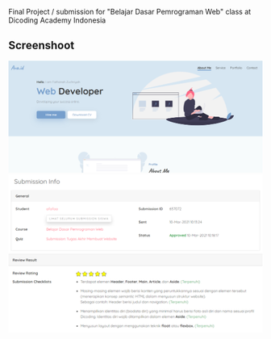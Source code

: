 Final Project / submission for "Belajar Dasar Pemrograman Web" class at Dicoding Academy Indonesia

## Screenshoot
![main](screenshoot/project.png)
![main](screenshoot/info-1.png)
![main](screenshoot/info-2.png)